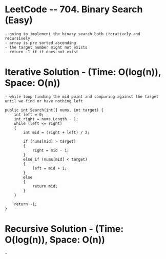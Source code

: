 # LeetCode -- 704. Binary Search (Easy)

    - going to implement the binary search both iteratively and recursively
    - array is pre sorted ascending
    - the target number might not exists
    - return -1 if it does not exist


# Iterative Solution - (Time: O(log(n)), Space: O(n))

    - while loop finding the mid point and comparing against the target until we find or have nothing left

    public int Search(int[] nums, int target) {
        int left = 0;
        int right = nums.Length - 1;
        while (left <= right)
        {
            int mid = (right + left) / 2;

            if (nums[mid] > target)
            {
                right = mid - 1;
            }
            else if (nums[mid] < target)
            {
                left = mid + 1;
            }
            else
            {
                return mid;
            }
        }

        return -1;
    }

# Recursive Solution - (Time: O(log(n)), Space: O(n))

    - 


